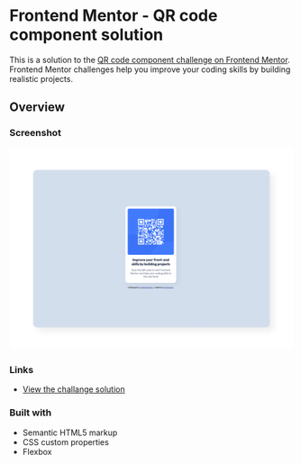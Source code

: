 # Frontend Mentor - QR code component solution

This is a solution to the [QR code component challenge on Frontend Mentor](https://www.frontendmentor.io/challenges/qr-code-component-iux_sIO_H). Frontend Mentor challenges help you improve your coding skills by building realistic projects.

## Overview

### Screenshot

![](./images/qr-code-solution.png)

### Links

- [View the challange solution](https://kylemharman.github.io/frontend-mentor-qr-code-component/)

### Built with

- Semantic HTML5 markup
- CSS custom properties
- Flexbox
